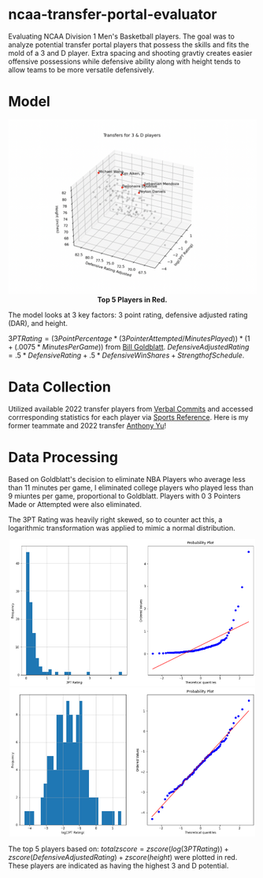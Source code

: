 # ncaa-transfer-portal-evaluator
Evaluating NCAA Division 1 Men's Basketball players. The goal was to analyze potential transfer portal players that possess the skills and fits the mold of a 3 and D player. Extra spacing and shooting gravtiy creates easier offensive possessions while defensive ability along with height tends to allow teams to be more versatile defensively.

# Model
<img src="plots/model.png" width = 800>

<figcaption align = "center"><b>Top 5 Players in Red.</b></figcaption>

The model looks at 3 key factors: 3 point rating, defensive adjusted rating (DAR), and height.

$3PT Rating = (3 Point Percentage * (3Pointer Attempted/Minutes Played)) * (1 + (.0075 * Minutes Per Game))$ from [Bill Goldblatt](http://www.82games.com/Adjusting.htm).
$Defensive Adjusted Rating = .5 * Defensive Rating + .5 * Defensive Win Shares + Strength of Schedule$.

# Data Collection
Utilized available 2022 transfer players from [Verbal Commits](https://www.verbalcommits.com/transfers/2022) and accessed corrresponding statistics for each player via [Sports Reference](https://www.sports-reference.com/cbb/). Here is my former teammate and 2022 transfer [Anthony Yu](https://www.sports-reference.com/cbb/players/anthony-yu-1.html)!

# Data Processing

Based on Goldblatt's decision to eliminate NBA Players who average less than 11 minutes per game, I eliminated college players who played less than 9 miuntes per game, proportional to Goldblatt. Players with 0 3 Pointers Made or Attempted were also eliminated.

The 3PT Rating was heavily right skewed, so to counter act this, a logarithmic transformation was applied to mimic a normal distribution.
<p align="middle">
  <img src="plots/3ptratingplot.png" width="500" />
  <img src="plots/3ptratinglogplot.png" width="500" /> 
</p>

The top 5 players based on: $total zscore = zscore(log(3PT Rating)) + zscore(Defensive Adjusted Rating) + zscore(height)$ were plotted in red. These players are indicated as having the highest 3 and D potential.


